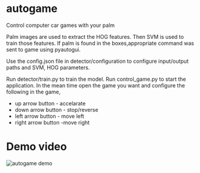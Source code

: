 # autogame
Control computer car games with your palm

Palm images are used to extract the HOG features. Then SVM is used to train those features.
If palm is found in the boxes,appropriate command was sent to game using pyautogui.


Use the config.json file in detector/configuration to configure input/output paths and SVM, HOG parameters.

Run detector/train.py to train the model. Run control_game.py to start the application. In the mean time open the game you want and configure the following in the game,<br> <ul>
                   <li> up arrow button - accelarate</li>
                    <li> down arrow button - stop/reverse</li>
                    <li> left arrow button - move left</li>
                    <li> right arrow button -move right </li>
                    </ul>
                   

# Demo video 

![autogame demo](demo/demo.gif)
